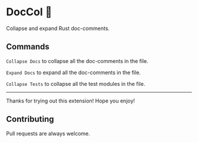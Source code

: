 # DocCol 🦀
Collapse and expand Rust doc-comments.

## Commands
`Collapse Docs` to collapse all the doc-comments in the file.

`Expand Docs` to expand all the doc-comments in the file.

`Collapse Tests` to collapse all the test modules in the file.

---
Thanks for trying out this extension! Hope you enjoy!

## Contributing
Pull requests are always welcome.
